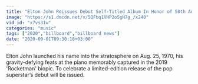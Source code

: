 ```yaml
---
title: "Elton John Reissues Debut Self-Titled Album In Honor of 50th Anniversary Troubadour Set Billboard News"
image: "https://s1.dmcdn.net/v/SQFbq1VHP2oSgH7g_/x240"
vid_id: "x7vs31w"
categories: "music"
tags: ["2020","billboard","billboard news"]
date: "2020-09-01T09:30:18+03:00"
---
```

Elton John launched his name into the stratosphere on Aug. 25, 1970, his gravity-defying feats at the piano memorably captured in the 2019 'Rocketman' biopic. To celebrate a limited-edition release of the pop superstar’s debut will be issued.
